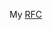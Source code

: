 My [RFC](https://stuart-team.atlassian.net/wiki/spaces/EN/pages/3264873458/RFC+sch3ma+use+directive+or+new+type+to+limit+visibility+for+specific+query)
